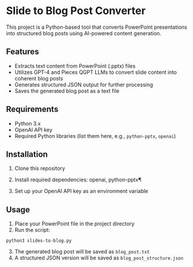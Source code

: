 # Slide to Blog Post Converter

This project is a Python-based tool that converts PowerPoint presentations into structured blog posts using AI-powered content generation.

## Features

- Extracts text content from PowerPoint (.pptx) files
- Utilizes GPT-4 and Pieces QGPT LLMs to convert slide content into coherent blog posts
- Generates structured JSON output for further processing
- Saves the generated blog post as a text file

## Requirements

- Python 3.x
- OpenAI API key
- Required Python libraries (list them here, e.g., `python-pptx`, `openai`)

## Installation

1. Clone this repository
2. Install required dependencies: openai, python-pptx¶

3. Set up your OpenAI API key as an environment variable

## Usage

1. Place your PowerPoint file in the project directory
2. Run the script:

```
python3 slides-to-blog.py
```

3. The generated blog post will be saved as `blog_post.txt`
4. A structured JSON version will be saved as `blog_post_structure.json`





